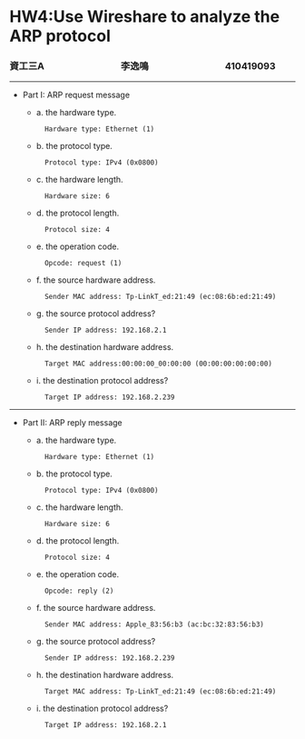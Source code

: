 # HW4:Use Wireshare to analyze the ARP protocol

### 資工三A   &emsp;&emsp;&emsp;&emsp;&emsp;&emsp;&emsp;&emsp;李逸鳴 &emsp;&emsp;&emsp;&emsp;&emsp;&emsp;&emsp;&emsp;410419093

***

* Part I: ARP request message
	* a. the hardware type.
		
			Hardware type: Ethernet (1)
	* b. the protocol type.
		
			Protocol type: IPv4 (0x0800)
	* c. the hardware length.
		
			Hardware size: 6
	* d. the protocol length.
				
			Protocol size: 4
	* e. the operation code.
		
			Opcode: request (1)
	* f. the source hardware address.
		
			Sender MAC address: Tp-LinkT_ed:21:49 (ec:08:6b:ed:21:49)
	* g. the source protocol address?
		
			Sender IP address: 192.168.2.1
	* h. the destination hardware address.		
	
			Target MAC address:00:00:00_00:00:00 (00:00:00:00:00:00)
			
	* i. the destination protocol address?		

			Target IP address: 192.168.2.239
	
	
***


* Part II: ARP reply message

	* a. the hardware type.
		
			Hardware type: Ethernet (1)
	* b. the protocol type.
		
			Protocol type: IPv4 (0x0800)
	* c. the hardware length.
		
			Hardware size: 6
	* d. the protocol length.
				
			Protocol size: 4
	* e. the operation code.
		
			Opcode: reply (2)
	* f. the source hardware address.
		
			Sender MAC address: Apple_83:56:b3 (ac:bc:32:83:56:b3)
	* g. the source protocol address?
		
			Sender IP address: 192.168.2.239
	* h. the destination hardware address.		
	
			Target MAC address: Tp-LinkT_ed:21:49 (ec:08:6b:ed:21:49)
			
	* i. the destination protocol address?		

			Target IP address: 192.168.2.1
	